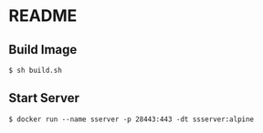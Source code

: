 # README

## Build Image

```shell
$ sh build.sh
```

## Start Server

```shell
$ docker run --name sserver -p 28443:443 -dt ssserver:alpine
```
